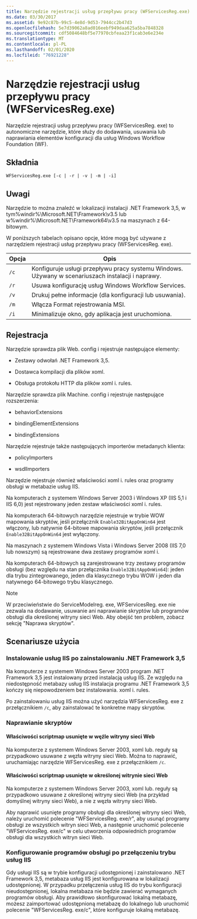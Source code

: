 ```yaml
---
title: Narzędzie rejestracji usług przepływu pracy (WFServicesReg.exe)
ms.date: 03/30/2017
ms.assetid: 9e92c87b-99c5-4e8d-9d53-7944cc2b47d3
ms.openlocfilehash: 5e7d39062a8ad016eebf949daa625a5ba7848328
ms.sourcegitcommit: cdf5084648bf5e77970cbfeaa23f1cab3e6e234e
ms.translationtype: MT
ms.contentlocale: pl-PL
ms.lasthandoff: 02/01/2020
ms.locfileid: "76921228"
---
```

# <a name="workflow-service-registration-tool-wfservicesregexe"></a>Narzędzie rejestracji usług przepływu pracy (WFServicesReg.exe)
Narzędzie rejestracji usług przepływu pracy (WFServicesReg. exe) to autonomiczne narzędzie, które służy do dodawania, usuwania lub naprawiania elementów konfiguracji dla usług Windows Workflow Foundation (WF).  
  
## <a name="syntax"></a>Składnia  
  
```console  
WFServicesReg.exe [-c | -r | -v | -m | -i]  
```  
  
## <a name="remarks"></a>Uwagi  
 Narzędzie to można znaleźć w lokalizacji instalacji .NET Framework 3,5, w tym%windir%\Microsoft.NET\Framework\v3.5 lub w%windir%\Microsoft.NET\Framework64\v3.5 na maszynach z 64-bitowym.  
  
 W poniższych tabelach opisano opcje, które mogą być używane z narzędziem rejestracji usług przepływu pracy (WFServicesReg. exe).  
  
|Opcja|Opis|  
|------------|-----------------|  
|`/c`|Konfiguruje usługi przepływu pracy systemu Windows. Używany w scenariuszach instalacji i naprawy.|  
|`/r`|Usuwa konfigurację usług Windows Workflow Services.|  
|`/v`|Drukuj pełne informacje (dla konfiguracji lub usuwania).|  
|`/m`|Włącza Format rejestrowania MSI.|  
|`/i`|Minimalizuje okno, gdy aplikacja jest uruchomiona.|  
  
## <a name="registration"></a>Rejestracja  
 Narzędzie sprawdza plik Web. config i rejestruje następujące elementy:  
  
- Zestawy odwołań .NET Framework 3,5.  
  
- Dostawca kompilacji dla plików xoml.  
  
- Obsługa protokołu HTTP dla plików xoml i. rules.  
  
 Narzędzie sprawdza plik Machine. config i rejestruje następujące rozszerzenia:  
  
- behaviorExtensions  
  
- bindingElementExtensions  
  
- bindingExtensions  
  
 Narzędzie rejestruje także następujących importerów metadanych klienta:  
  
- policyImporters  
  
- wsdlImporters  
  
 Narzędzie rejestruje również właściwości xoml i. rules oraz programy obsługi w metabazie usług IIS.  
  
 Na komputerach z systemem Windows Server 2003 i Windows XP (IIS 5,1 i IIS 6,0) jest rejestrowany jeden zestaw właściwości xoml i. rules.  
  
 Na komputerach 64-bitowych narzędzie rejestruje w trybie WOW mapowania skryptów, jeśli przełącznik `Enable32BitAppOnWin64` jest włączony, lub natywnie 64-bitowe mapowania skryptów, jeśli przełącznik `Enable32BitAppOnWin64` jest wyłączony.  
  
 Na maszynach z systemem Windows Vista i Windows Server 2008 (IIS 7,0 lub nowszym) są rejestrowane dwa zestawy programów xoml i.  
  
 Na komputerach 64-bitowych są zarejestrowane trzy zestawy programów obsługi (bez względu na stan przełącznika `Enable32BitAppOnWin64`): jeden dla trybu zintegrowanego, jeden dla klasycznego trybu WOW i jeden dla natywnego 64-bitowego trybu klasycznego.  
  
> [!NOTE]
> W przeciwieństwie do ServiceModelreg. exe, WFServicesReg. exe nie zezwala na dodawanie, usuwanie ani naprawianie skryptów lub programów obsługi dla określonej witryny sieci Web. Aby obejść ten problem, zobacz sekcję "Naprawa skryptów".  
  
## <a name="usage-scenarios"></a>Scenariusze użycia  
  
### <a name="installing-iis-after-net-framework-35-is-installed"></a>Instalowanie usług IIS po zainstalowaniu .NET Framework 3,5  
 Na komputerze z systemem Windows Server 2003 program .NET Framework 3,5 jest instalowany przed instalacją usług IIS. Ze względu na niedostępność metabazy usług IIS instalacja programu .NET Framework 3,5 kończy się niepowodzeniem bez instalowania. xoml i. rules.  
  
 Po zainstalowaniu usług IIS można użyć narzędzia WFServicesReg. exe z przełącznikiem `/c`, aby zainstalować te konkretne mapy skryptów.  
  
### <a name="repairing-the-scriptmaps"></a>Naprawianie skryptów  
  
#### <a name="scriptmap-deleted-under-web-sites-node"></a>Właściwości scriptmap usunięte w węźle witryny sieci Web  
 Na komputerze z systemem Windows Server 2003, xoml lub. reguły są przypadkowo usuwane z węzła witryny sieci Web. Można to naprawić, uruchamiając narzędzie WFServicesReg. exe z przełącznikiem `/c`.  
  
#### <a name="scriptmap-deleted-under-a-particular-web-site"></a>Właściwości scriptmap usunięte w określonej witrynie sieci Web  
 Na komputerze z systemem Windows Server 2003, xoml lub. reguły są przypadkowo usuwane z określonej witryny sieci Web (na przykład domyślnej witryny sieci Web), a nie z węzła witryny sieci Web.  
  
 Aby naprawić usunięte programy obsługi dla określonej witryny sieci Web, należy uruchomić polecenie "WFServicesReg. exe/r", aby usunąć programy obsługi ze wszystkich witryn sieci Web, a następnie uruchomić polecenie "WFServicesReg. exe/c" w celu utworzenia odpowiednich programów obsługi dla wszystkich witryn sieci Web.  
  
### <a name="configuring-handlers-after-switching-iis-mode"></a>Konfigurowanie programów obsługi po przełączeniu trybu usług IIS  
 Gdy usługi IIS są w trybie konfiguracji udostępnionej i zainstalowano .NET Framework 3,5, metabaza usług IIS jest konfigurowana w lokalizacji udostępnionej. W przypadku przełączenia usług IIS do trybu konfiguracji nieudostępnionej, lokalna metabaza nie będzie zawierać wymaganych programów obsługi. Aby prawidłowo skonfigurować lokalną metabazę, możesz zaimportować udostępnioną metabazę do lokalnego lub uruchomić polecenie "WFServicesReg. exe/c", które konfiguruje lokalną metabazę.
